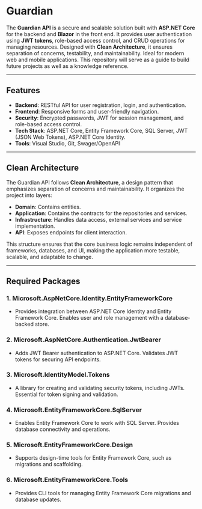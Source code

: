 # Guardian

The **Guardian API** is a secure and scalable solution built with **ASP.NET Core** for the backend and **Blazor** in the front end. It provides user authentication using **JWT tokens**, role-based access control, and CRUD operations for managing resources. Designed with **Clean Architecture**, it ensures separation of concerns, testability, and maintainability. Ideal for modern web and mobile applications.
This repository will serve as a guide to build future projects as well as a knowledge reference.

---

## Features

- **Backend**: RESTful API for user registration, login, and authentication.  
- **Frontend**: Responsive forms and user-friendly navigation.  
- **Security**: Encrypted passwords, JWT for session management, and role-based access control.  
- **Tech Stack**: ASP.NET Core, Entity Framework Core, SQL Server, JWT (JSON Web Tokens), ASP.NET Core Identity. 
- **Tools**: Visual Studio, Git, Swager/OpenAPI 

---

## Clean Architecture

The Guardian API follows **Clean Architecture**, a design pattern that emphasizes separation of concerns and maintainability. It organizes the project into layers:
- **Domain**: Contains entities.
- **Application**: Contains the contracts for the repositories and services.
- **Infrastructure**: Handles data access, external services and service implementation.
- **API**: Exposes endpoints for client interaction.

This structure ensures that the core business logic remains independent of frameworks, databases, and UI, making the application more testable, scalable, and adaptable to change.

---

## Required Packages

### 1. **Microsoft.AspNetCore.Identity.EntityFrameworkCore**
- Provides integration between ASP.NET Core Identity and Entity Framework Core. Enables user and role management with a database-backed store.

### 2. **Microsoft.AspNetCore.Authentication.JwtBearer**
- Adds JWT Bearer authentication to ASP.NET Core. Validates JWT tokens for securing API endpoints.

### 3. **Microsoft.IdentityModel.Tokens**
- A library for creating and validating security tokens, including JWTs. Essential for token signing and validation.

### 4. **Microsoft.EntityFrameworkCore.SqlServer**
- Enables Entity Framework Core to work with SQL Server. Provides database connectivity and operations.

### 5. **Microsoft.EntityFrameworkCore.Design**
- Supports design-time tools for Entity Framework Core, such as migrations and scaffolding.

### 6. **Microsoft.EntityFrameworkCore.Tools**
- Provides CLI tools for managing Entity Framework Core migrations and database updates.